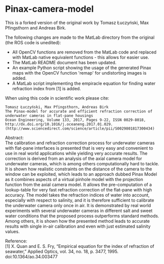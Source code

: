 # Pinax-camera-model
This is a forked version of the original work by Tomasz Łuczyński, Max Pfingsthorn and Andreas Birk. 

The following changes are made to the MatLab directory from the original (the ROS code is unedited):
* All OpenCV functions are removed from the MatLab code and replaced with MatLab native equivalent functions - this allows for easier use.
* The MatLab README document has been updated.
* An example Python script showing the usage of the generated Pinax maps with the OpenCV function 'remap' for undistorting images is added.
* A MatLab script implementing the empiracle equation for finding water refraction index from [1] is added.

When using this code in scientific work please cite:
```
Tomasz Łuczyński, Max Pfingsthorn, Andreas Birk
The Pinax-model for accurate and efficient refraction correction of underwater cameras in flat-pane housings
Ocean Engineering, Volume 133, 2017, Pages 9-22, ISSN 0029-8018, http://dx.doi.org/10.1016/j.oceaneng.2017.01.029.
(http://www.sciencedirect.com/science/article/pii/S0029801817300434)
```

Abstract: <br>
The calibration and refraction correction process for underwater cameras with flat-pane interfaces is presented that is
very easy and convenient to use in real world applications while yielding very accurate results. The correction is derived
from an analysis of the axial camera model for underwater cameras, which is among others computationally hard to tackle.
It is shown how realistic constraints on the distance of the camera to the window can be exploited, which leads to an approach
dubbed Pinax Model as it combines aspects of a virtual pinhole model with the projection function from the axial camera model.
It allows the pre-computation of a lookup-table for very fast refraction correction of the flat-pane with high accuracy.
The model takes the refraction indices of water into account, especially with respect to salinity, and it is therefore 
sufficient to calibrate the underwater camera only once in air. It is demonstrated by real world experiments with several 
underwater cameras in different salt and sweet water conditions that the proposed process outperforms standard methods. 
Among others, it is shown how the presented method leads to accurate results with single in-air calibration and even with 
just estimated salinity values.

Reference: <br>
[1] X. Quan and E. S. Fry, “Empirical equation for the index of refraction of seawater,” Applied Optics, vol. 34, no. 18, p. 3477, 1995. doi:10.1364/ao.34.003477
